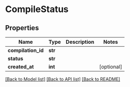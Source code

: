 # CompileStatus

## Properties
Name | Type | Description | Notes
------------ | ------------- | ------------- | -------------
**compilation_id** | **str** |  | 
**status** | **str** |  | 
**created_at** | **int** |  | [optional] 

[[Back to Model list]](../README.md#documentation-for-models) [[Back to API list]](../README.md#documentation-for-api-endpoints) [[Back to README]](../README.md)


